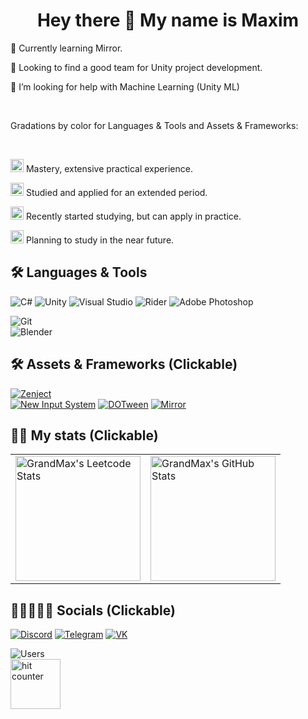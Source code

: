 <h1 align="center"> Hey there 👋 My name is Maxim</h1>

🌱 Currently learning Mirror.

👯 Looking to find a good team for Unity project development.

🤝 I’m looking for help with Machine Learning (Unity ML)

<br />

Gradations by color for Languages & Tools and Assets & Frameworks:

<br />

<img src="https://img.shields.io/badge/Gold-gold?style=for-the-badge" height="21">  Mastery, extensive practical experience.

<img src="https://img.shields.io/badge/Purple-purple?style=for-the-badge" height="21"> Studied and applied for an extended period.

<img src="https://img.shields.io/badge/Blue-blue?style=for-the-badge" height="21">  Recently started studying, but can apply in practice.

<img src="https://img.shields.io/badge/Gray-gray?style=for-the-badge" height="21">  Planning to study in the near future.

## 🛠 Languages & Tools

  
![C#](https://img.shields.io/badge/C%23-purple?style=for-the-badge&logo=sharp&logoColor=white)
![Unity](https://img.shields.io/badge/Unity-purple?style=for-the-badge&logo=unity&logoColor=white)
![Visual Studio](https://img.shields.io/badge/Visual_Studio-purple?style=for-the-badge&logo=sharp&logoColor=white)
![Rider](https://img.shields.io/badge/Rider-purple?style=for-the-badge&logo=jetbrains&logoColor=white)
![Adobe Photoshop](https://img.shields.io/badge/Photoshop-purple?style=for-the-badge&logo=adobephotoshop&logoColor=white)
<br />

![Git](https://img.shields.io/badge/Git-blue?style=for-the-badge&logo=git&logoColor=white)
<br />
![Blender](https://img.shields.io/badge/-Blender-gray?style=for-the-badge&logo=blender&logoColor=white)

  
## 🛠 Assets & Frameworks (Clickable)

[![Zenject](https://img.shields.io/badge/-Zenject-purple?style=for-the-badge&logo=unity&logoColor=white)](https://github.com/modesttree/Zenject)
<br />
[![New Input System](https://img.shields.io/badge/-New_Input_System-blue?style=for-the-badge&logo=unity&logoColor=white)](https://cadacreate.medium.com/getting-started-new-input-system-in-unity-c5a726937f53)
[![DOTween](https://img.shields.io/badge/DOTween-blue?style=for-the-badge&logo=unity&logoColor=white)](https://assetstore.unity.com/packages/tools/animation/dotween-hotween-v2-27676)
[![Mirror](https://img.shields.io/badge/Mirror-blue?style=for-the-badge&logo=unity&logoColor=white)](https://github.com/MirrorNetworking/Mirror)
<br />
<!--[![Mirror](https://img.shields.io/badge/Mirror-gray?style=for-the-badge&logo=unity&logoColor=white)](https://github.com/MirrorNetworking/Mirror) -->


## 🐱‍👤 My stats (Clickable)

<table>
    <td>
      <a href="https://leetcode.com/XGrandMaxX">
        <img height="200" src="https://leetcard.jacoblin.cool/XGrandMaxX?theme=dark&font=Ubuntu&cache=14400&ext=contest&sheets=https://gist.githubusercontent.com/RedHeadphone/5e715e284c89cace8f5fa09f7fb930b8/raw/ec0be570f114124b1a2156a660d67baa0ab5639d/leetcode_stats_card.css" alt="GrandMax's Leetcode Stats"/>
         </a>
    </td>
    <td>
      <a href="https://github.com/XGrandMaxX">
      <img height="200" src="https://github-readme-stats.vercel.app/api?username=XGrandMaxX&count_private=false&theme=dracula&show_icons=true" alt="GrandMax's GitHub Stats"/>
         </a>
    </td>
</table>


  
## 👩🏼‍🤝‍🧑🏻 Socials (Clickable)

  
[![Discord](https://img.shields.io/badge/-Discord-black?style=for-the-badge&logo=discord&logoColor=ACEEB)](https://discord.gg/8hnWNcMWft)
[![Telegram](https://img.shields.io/badge/-Telegram-black?style=for-the-badge&logo=telegram&logoColor=ACEEB)](https://t.me/XMaxX24)
[![VK](https://img.shields.io/badge/-Vk-black?style=for-the-badge&logo=vk&logoColor=4285B4)](https://vk.com/m.alexeev00)

![Users](https://komarev.com/ghpvc/?username=GrandMax&color=red)
<br />
<img src="https://hits.dwyl.com/GrandMax/GrandMax.svg?style=flat" alt="hit counter" width="80px" />
